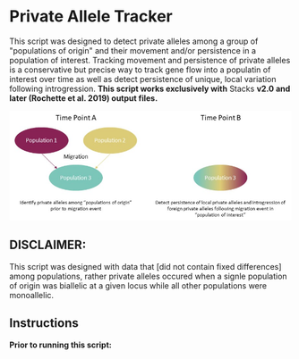 # Private Allele Tracker


This script was designed to detect private alleles among a group of "populations of origin" and their movement and/or persistence in a population of interest.  Tracking movement and persistence of private alleles is a conservative but precise way to track gene flow into a populatin of interest over time as well as detect persistence of unique, local variation following introgression.  **This script works exclusively with** Stacks **v2.0 and later (Rochette et al. 2019) output files.**

![schmatic](https://github.com/slcapel/chapter-1-publication-scripts/blob/master/Private%20Allele%20Script%20Schematic.jpg?raw=true)

## DISCLAIMER: 
This script was designed with data that [did not contain fixed differences] among populations, rather private alleles occured when a signle population of origin was biallelic at a given locus while all other populations were monoallelic.

## Instructions
**Prior to running this script:**

